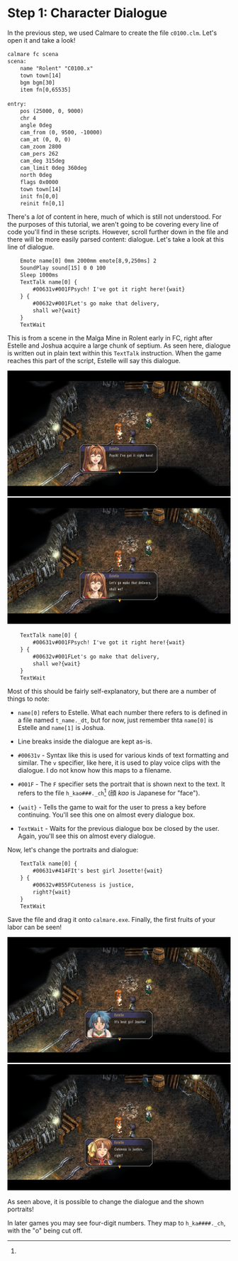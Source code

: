 # Step 1: Character Dialogue

In the previous step, we used Calmare to create the file `c0100.clm`. Let's
open it and take a look!

```clm
calmare fc scena
scena:
	name "Rolent" "C0100.x"
	town town[14]
	bgm bgm[30]
	item fn[0,65535]

entry:
	pos (25000, 0, 9000)
	chr 4
	angle 0deg
	cam_from (0, 9500, -10000)
	cam_at (0, 0, 0)
	cam_zoom 2800
	cam_pers 262
	cam_deg 315deg
	cam_limit 0deg 360deg
	north 0deg
	flags 0x0000
	town town[14]
	init fn[0,0]
	reinit fn[0,1]
```

There's a *lot* of content in here, much of which is still not understood.
For the purposes of this tutorial, we aren't going to be covering every line of
code you'll find in these scripts. However, scroll further down in the file and
there will be more easily parsed content: dialogue. Let's take a look at this
line of dialogue.

```clm
	Emote name[0] 0mm 2000mm emote[8,9,250ms] 2
	SoundPlay sound[15] 0 0 100
	Sleep 1000ms
	TextTalk name[0] {
		#00631v#001FPsych! I've got it right here!{wait}
	} {
		#00632v#001FLet's go make that delivery,
		shall we?{wait}
	}
	TextWait
```

This is from a scene in the Malga Mine in Rolent early in FC, right after
Estelle and Joshua acquire a large chunk of septium. As seen here, dialogue is
written out in plain text within this `TextTalk` instruction. When the game
reaches this part of the script, Estelle will say this dialogue.

![Estelle saying "Psych! I've got it right here!"](./img/dialogue1.png)
![Estelle saying "Let's go make that delivery, shall we?"](./img/dialogue2.png)

```clm
	TextTalk name[0] {
		#00631v#001FPsych! I've got it right here!{wait}
	} {
		#00632v#001FLet's go make that delivery,
		shall we?{wait}
	}
	TextWait
```

Most of this should be fairly self-explanatory, but there are a number of things to note:

- `name[0]` refers to Estelle. What each number there refers to is defined in a
  file named `t_name._dt`, but for now, just remember thta `name[0]` is Estelle
  and `name[1]` is Joshua.

- Line breaks inside the dialogue are kept as-is.

- `#00631v` - Syntax like this is used for various kinds of text formatting and
  similar. The `v` specifier, like here, it is used to play voice clips with the
  dialogue. I do not know how this maps to a filename.

- `#001F` - The `F` specifier sets the portrait that is shown next to the text.
  It refers to the file `h_kao###._ch`[^kao] (顔 *kao* is Japanese for "face").

- `{wait}` - Tells the game to wait for the user to press a key before
  continuing. You'll see this one on almost every dialogue box.

- `TextWait` - Waits for the previous dialogue box be closed by the user.
  Again, you'll see this on almost every dialogue.

Now, let's change the portraits and dialogue:

```clm
	TextTalk name[0] {
		#00631v#414FIt's best girl Josette!{wait}
	} {
		#00632v#855FCuteness is justice,
		right?{wait}
	}
	TextWait
```

Save the file and drag it onto `calmare.exe`. Finally, the first fruits of your
labor can be seen!

![Estelle, with Josette's face, saying "It's best girl Josette!"](./img/dialogue3.png)
![Estelle, with Anelace's face, saying "Cuteness is justice, right?"](./img/dialogue4.png)

As seen above, it is possible to change the dialogue and the shown portraits!

[^kao]:
  In later games you may see four-digit numbers. They map to `h_ka####._ch`,
  with the "o" being cut off.
